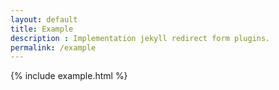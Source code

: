```yaml
---
layout: default
title: Example
description : Implementation jekyll redirect form plugins.
permalink: /example
---
```

{% include example.html %}
